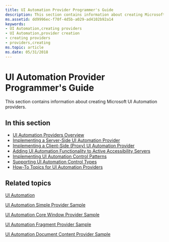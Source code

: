 ```yaml
---
title: UI Automation Provider Programmer's Guide
description: This section contains information about creating Microsoft UI Automation providers.
ms.assetid: dd9996ec-f70f-4d5b-a029-ad4102b92a14
keywords:
- UI Automation,creating providers
- UI Automation,provider creation
- creating providers
- providers,creating
ms.topic: article
ms.date: 05/31/2018
---
```


# UI Automation Provider Programmer's Guide

This section contains information about creating Microsoft UI Automation providers.

## In this section

-   [UI Automation Providers Overview](uiauto-providersoverview.md)
-   [Implementing a Server-Side UI Automation Provider](uiauto-serversideprovider.md)
-   [Implementing a Client-Side (Proxy) UI Automation Provider](uiauto-clientsideprovider.md)
-   [Adding UI Automation Functionality to Active Accessibility Servers](uiauto-usingiaccessibleex.md)
-   [Implementing UI Automation Control Patterns](uiauto-implementinguiautocontrolpatterns.md)
-   [Supporting UI Automation Control Types](uiauto-supportinguiautocontroltypes.md)
-   [How-To Topics for UI Automation Providers](uiauto-howto-topics-for-uiautomation-providers.md)

## Related topics

<dl> <dt>

[UI Automation](entry-uiauto-win32.md)
</dt> <dt>

[UI Automation Simple Provider Sample](https://code.msdn.microsoft.com/windowsdesktop/UI-Automation-Simple-735d36a5)
</dt> <dt>

[UI Automation Core Window Provider Sample](https://code.msdn.microsoft.com/windowsapps/UI-Automation-core-window-4558ec23)
</dt> <dt>

[UI Automation Fragment Provider Sample](https://code.msdn.microsoft.com/windowsdesktop/UI-Automation-Fragment-6f0aaf20)
</dt> <dt>

[UI Automation Document Content Provider Sample](https://code.msdn.microsoft.com/windowsdesktop/UIA-Document-Content-00f77d1e)
</dt> </dl>

 

 




